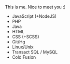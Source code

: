 This is me. Nice to meet you :)
* JavaScript (+NodeJS)
* PHP
* Java
* HTML
* CSS (+SCSS)
* Git/Hg
* Linux/Unix
* Transact SQL / MySQL
* Cold Fusion
